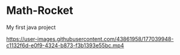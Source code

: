 # Math-Rocket
My first java project


https://user-images.githubusercontent.com/43861958/177039948-c1132f6d-e0f9-4324-b873-f3b1393e55bc.mp4

